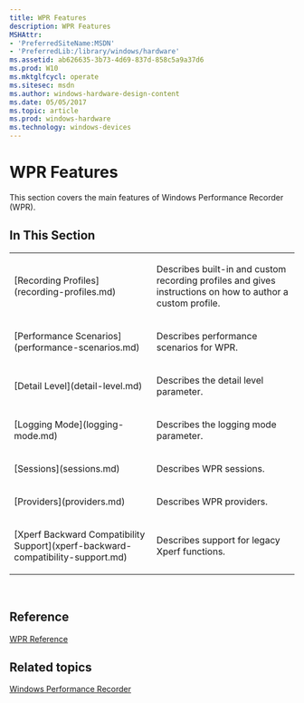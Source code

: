 ```yaml
---
title: WPR Features
description: WPR Features
MSHAttr:
- 'PreferredSiteName:MSDN'
- 'PreferredLib:/library/windows/hardware'
ms.assetid: ab626635-3b73-4d69-837d-858c5a9a37d6
ms.prod: W10
ms.mktglfcycl: operate
ms.sitesec: msdn
ms.author: windows-hardware-design-content
ms.date: 05/05/2017
ms.topic: article
ms.prod: windows-hardware
ms.technology: windows-devices
---
```


# WPR Features


This section covers the main features of Windows Performance Recorder (WPR).

## In This Section


<table>
<colgroup>
<col width="50%" />
<col width="50%" />
</colgroup>
<tbody>
<tr class="odd">
<td><p>[Recording Profiles](recording-profiles.md)</p></td>
<td><p>Describes built-in and custom recording profiles and gives instructions on how to author a custom profile.</p></td>
</tr>
<tr class="even">
<td><p>[Performance Scenarios](performance-scenarios.md)</p></td>
<td><p>Describes performance scenarios for WPR.</p></td>
</tr>
<tr class="odd">
<td><p>[Detail Level](detail-level.md)</p></td>
<td><p>Describes the detail level parameter.</p></td>
</tr>
<tr class="even">
<td><p>[Logging Mode](logging-mode.md)</p></td>
<td><p>Describes the logging mode parameter.</p></td>
</tr>
<tr class="odd">
<td><p>[Sessions](sessions.md)</p></td>
<td><p>Describes WPR sessions.</p></td>
</tr>
<tr class="even">
<td><p>[Providers](providers.md)</p></td>
<td><p>Describes WPR providers.</p></td>
</tr>
<tr class="odd">
<td><p>[Xperf Backward Compatibility Support](xperf-backward-compatibility-support.md)</p></td>
<td><p>Describes support for legacy Xperf functions.</p></td>
</tr>
</tbody>
</table>

 

## Reference


[WPR Reference](wpr-reference.md)

## Related topics


[Windows Performance Recorder](windows-performance-recorder.md)

 

 







